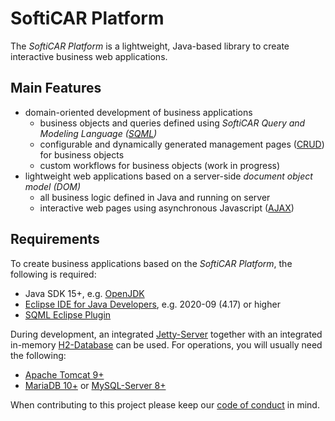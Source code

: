 # SoftiCAR Platform

The _SoftiCAR Platform_ is a lightweight, Java-based library to create interactive business web applications.

## Main Features

- domain-oriented development of business applications
  - business objects and queries defined using _SoftiCAR Query and Modeling Language ([SQML](https://github.com/Prevent-DEV/com.softicar.sqml))_
  - configurable and dynamically generated management pages ([CRUD](https://en.wikipedia.org/wiki/Create,_read,_update_and_delete)) for business objects
  - custom workflows for business objects (work in progress)
- lightweight web applications based on a server-side _document object model (DOM)_
  - all business logic defined in Java and running on server
  - interactive web pages using asynchronous Javascript ([AJAX](https://en.wikipedia.org/wiki/Ajax_(programming)))

## Requirements

To create business applications based on the _SoftiCAR Platform_, the following is required:

- Java SDK 15+, e.g. [OpenJDK](https://adoptopenjdk.net/)
- [Eclipse IDE for Java Developers](https://www.eclipse.org/downloads/packages/), e.g. 2020-09 (4.17) or higher
- [SQML Eclipse Plugin](https://github.com/Prevent-DEV/com.softicar.sqml)

During development, an integrated [Jetty-Server](https://www.eclipse.org/jetty/) together with an integrated in-memory [H2-Database](https://www.h2database.com/html/main.html) can be used. For operations, you will usually need the following:

- [Apache Tomcat 9+](http://tomcat.apache.org/)
- [MariaDB  10+](https://mariadb.org/) or [MySQL-Server 8+](https://dev.mysql.com/downloads/mysql/)

When contributing to this project please keep our [code of conduct](CODE_OF_CONDUCT.md) in mind.
